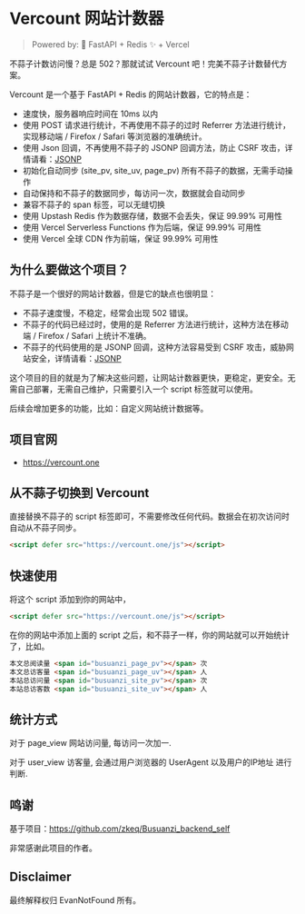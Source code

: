 
# Vercount 网站计数器

>  Powered by: 🚀 FastAPI + Redis ✨ + Vercel 

不蒜子计数访问慢？总是 502？那就试试 Vercount 吧！完美不蒜子计数替代方案。

Vercount 是一个基于 FastAPI + Redis 的网站计数器，它的特点是：
- 速度快，服务器响应时间在 10ms 以内
- 使用 POST 请求进行统计，不再使用不蒜子的过时 Referrer 方法进行统计，实现移动端 / Firefox / Safari 等浏览器的准确统计。
- 使用 Json 回调，不再使用不蒜子的 JSONP 回调方法，防止 CSRF 攻击，详情请看：[JSONP](https://en.wikipedia.org/wiki/JSONP)
- 初始化自动同步 (site_pv, site_uv, page_pv) 所有不蒜子的数据，无需手动操作
- 自动保持和不蒜子的数据同步，每访问一次，数据就会自动同步
- 兼容不蒜子的 span 标签，可以无缝切换
- 使用 Upstash Redis 作为数据存储，数据不会丢失，保证 99.99% 可用性
- 使用 Vercel Serverless Functions 作为后端，保证 99.99% 可用性
- 使用 Vercel 全球 CDN 作为前端，保证 99.99% 可用性

## 为什么要做这个项目？

不蒜子是一个很好的网站计数器，但是它的缺点也很明显：
- 不蒜子速度慢，不稳定，经常会出现 502 错误。
- 不蒜子的代码已经过时，使用的是 Referrer 方法进行统计，这种方法在移动端 / Firefox / Safari 上统计不准确。
- 不蒜子的代码使用的是 JSONP 回调，这种方法容易受到 CSRF 攻击，威胁网站安全，详情请看：[JSONP](https://en.wikipedia.org/wiki/JSONP)

这个项目的目的就是为了解决这些问题，让网站计数器更快，更稳定，更安全。无需自己部署，无需自己维护，只需要引入一个 script 标签就可以使用。

后续会增加更多的功能，比如：自定义网站统计数据等。

## 项目官网

- https://vercount.one

## 从不蒜子切换到 Vercount

直接替换不蒜子的 script 标签即可，不需要修改任何代码。数据会在初次访问时自动从不蒜子同步。

```html
<script defer src="https://vercount.one/js"></script>
```


## 快速使用

将这个 script 添加到你的网站中，

```html
<script defer src="https://vercount.one/js"></script>
```

在你的网站中添加上面的 script 之后，和不蒜子一样，你的网站就可以开始统计了，比如。

```html
本文总阅读量 <span id="busuanzi_page_pv"></span> 次
本文总访客量 <span id="busuanzi_page_uv"></span> 人
本站总访问量 <span id="busuanzi_site_pv"></span> 次
本站总访客数 <span id="busuanzi_site_uv"></span> 人
```

## 统计方式

对于 page_view 网站访问量, 每访问一次加一.

对于 user_view 访客量, 会通过用户浏览器的 UserAgent 以及用户的IP地址 进行判断.

## 鸣谢

基于项目：https://github.com/zkeq/Busuanzi_backend_self

非常感谢此项目的作者。

## Disclaimer

最终解释权归 EvanNotFound 所有。